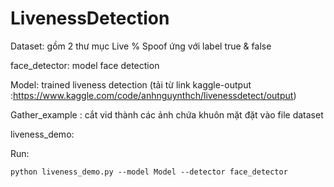 # LivenessDetection



Dataset: gồm 2 thư mục Live % Spoof ứng với label true & false

face_detector: model face detection

Model: trained liveness detection (tải từ link kaggle-output :https://www.kaggle.com/code/anhnguynthch/livenessdetect/output) 

Gather_example : cắt vid thành các ảnh chứa khuôn mặt đặt vào file dataset

liveness_demo:

Run:

	python liveness_demo.py --model Model --detector face_detector
	
	
